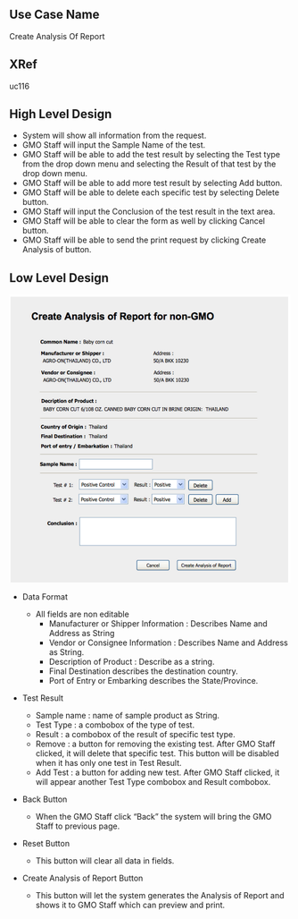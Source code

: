 Use Case Name
-------------
Create Analysis Of Report

XRef
----
uc116

High Level Design
-----------------

* System will show all information from the request.
* GMO Staff will input the Sample Name of the test.
* GMO Staff will be able to add the test result by selecting the Test type from the drop down menu and selecting the Result of that test by the drop down menu.
* GMO Staff will be able to add more test result by selecting Add button.
* GMO Staff will be able to delete each specific test by selecting Delete button.
* GMO Staff will input the Conclusion of the test result in the text area.
* GMO Staff will be able to clear the form as well by clicking Cancel button.
* GMO Staff will be able to send the print request by clicking Create Analysis of button.



Low Level Design
----------------

![Screenshot](images/ds116-CreateAnalysisOfReport.png)

* Data Format
  - All fields are non editable
    + Manufacturer or Shipper Information : Describes Name and Address as String
    + Vendor or Consignee Information : Describes Name and Address as String.
    + Description of Product : Describe as a string.
    + Final Destination describes the destination country.
    + Port of Entry or Embarking describes the State/Province.
* Test Result
  - Sample name : name of sample product as String.
  - Test Type : a combobox of the type of test.
  - Result : a combobox of the result of specific test type.
  - Remove : a button for removing the existing test. After GMO Staff clicked, it will delete that specific test. This button will be disabled when it has only one test in Test Result.  
  - Add Test : a button for adding new test. After GMO Staff clicked, it will appear another Test Type combobox and Result combobox.

* Back Button
  - When the GMO Staff click “Back” the system will bring the GMO Staff to previous page.
* Reset Button
  - This button will clear all data in fields.
* Create Analysis of Report Button
  - This button will let the system generates the Analysis of Report and shows it to GMO Staff which can preview and print. 
